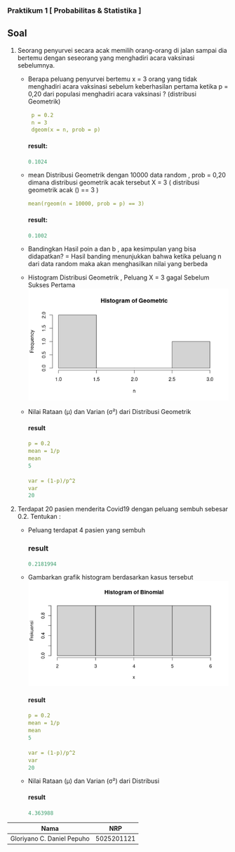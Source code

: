 ### Praktikum 1 [ Probabilitas & Statistika ]





## Soal
1. Seorang penyurvei secara acak memilih orang-orang di jalan sampai dia bertemu dengan
   seseorang yang menghadiri acara vaksinasi sebelumnya.
   
    - Berapa peluang penyurvei bertemu x = 3 orang yang tidak menghadiri acara vaksinasi
      sebelum keberhasilan pertama ketika p = 0,20 dari populasi menghadiri acara vaksinasi ?
      (distribusi Geometrik)
       
       ```yml
        p = 0.2
        n = 3
        dgeom(x = n, prob = p)
       ```
       #### result:
       ```yml
       0.1024
       ```
    - mean Distribusi Geometrik dengan 10000 data random , prob = 0,20 dimana distribusi
      geometrik acak tersebut X = 3 ( distribusi geometrik acak () == 3 )
      
      ```yml
      mean(rgeom(n = 10000, prob = p) == 3)
      ```
      
      #### result:
      ```yml
      0.1002
      ```
    - Bandingkan Hasil poin a dan b , apa kesimpulan yang bisa didapatkan? =
      Hasil banding menunjukkan bahwa ketika peluang n dari data random maka akan menghasilkan nilai yang berbeda
      
      
    - Histogram Distribusi Geometrik , Peluang X = 3 gagal Sebelum Sukses Pertama
    ![](https://github.com/danielcristho/P1_Probstat_B_5025201121/blob/main/src/soal1-e.png)
    
    - Nilai Rataan (μ) dan Varian (σ²) dari Distribusi Geometrik
    
      #### result
       ```yml
       p = 0.2
       mean = 1/p
       mean
       5

       var = (1-p)/p^2
       var
       20
       ```


2. Terdapat 20 pasien menderita Covid19 dengan peluang sembuh sebesar 0.2. Tentukan :
    - Peluang terdapat 4 pasien yang sembuh
      ### result
      ```yml
      0.2181994
      ```
    - Gambarkan grafik histogram berdasarkan kasus tersebut
    ![](https://github.com/danielcristho/P1_Probstat_B_5025201121/blob/main/src/soal2.png)
      #### result
       ```yml
       p = 0.2
       mean = 1/p
       mean
       5

       var = (1-p)/p^2
       var
       20
       ```

    

    - Nilai Rataan (μ) dan Varian (σ²) dari Distribusi 
      #### result 
      ```yml
      4.363988
      ```
 



| Nama                      | NRP           |
|---------------------------|---------------|
|Gloriyano C. Daniel Pepuho |5025201121     |
